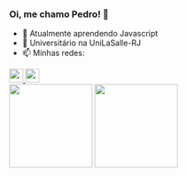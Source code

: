 ### Oi, me chamo Pedro! 👋

- 🌱 Atualmente aprendendo Javascript
- 📖 Universitário na UniLaSalle-RJ
- 📫 Minhas redes:
<div>
  <a>
    <a href="https://www.linkedin.com/in/pedro-guilherme-sena-922585215/">
    <img height="25cm"src="https://img.shields.io/badge/LinkedIn-0077B5?style=for-the-badge&logo=linkedin&logoColor=white">
      </a>
      <a href="https://www.instagram.com/seupedrx/">
         <img height="25cm"src="https://img.shields.io/badge/Instagram-%23E4405F.svg?style=for-the-badge&logo=Instagram&logoColor=white">
      </a>
    
  </a>
</div>
<div>
  <a>
    <img height="150cm"src="https://github-readme-stats.vercel.app/api?username=eupedrx&show_icons=true&theme=dark"/>
    <img height="150cm"src="https://github-readme-stats.vercel.app/api/top-langs/?username=eupedrx&layout=compact&theme=dark"/>
  </a>
</div>
<!--
- 🔭 I’m currently working on ...
- 🌱 I’m currently learning ...
- 👯 I’m looking to collaborate on ...
- 🤔 I’m looking for help with ...
- 💬 Ask me about ...
- 📫 How to reach me: ...
- 😄 Pronouns: ...
- ⚡ Fun fact: ...
-->
